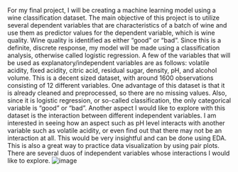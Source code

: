 For my final project, I will be creating a machine learning model using a wine classification dataset. The main objective of this project is to utilize several dependent variables that are characteristics of a batch of wine and use them as predictor values for the dependent variable, which is wine quality. Wine quality is identified as either “good” or “bad”. Since this is a definite, discrete response, my model will be made using a classification analysis, otherwise called logistic regression. A few of the variables that will be used as explanatory/independent variables are as follows: volatile acidity, fixed acidity, citric acid, residual sugar, density, pH, and alcohol volume. This is a decent sized dataset, with around 1600 observations consisting of 12 different variables. One advantage of this dataset is that it is already cleaned and preprocessed, so there are no missing values. Also, since it is logistic regression, or so-called classification, the only categorical variable is “good” or “bad”. Another aspect I would like to explore with this dataset is the interaction between different independent variables. I am interested in seeing how an aspect such as pH level interacts with another variable such as volatile acidity, or even find out that there may not be an interaction at all. This would be very insightful and can be done using EDA. This is also a great way to practice data visualization by using pair plots. There are several duos of independent variables whose interactions I would like to explore. ![image](https://github.com/JamesonBuie/FinalProject_JFB/assets/97474766/e8126485-44d4-447c-a3f9-3963815ec3e4)

